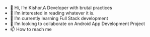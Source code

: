 - 👋 Hi, I’m Kishor,A Developer with brutal practices
- 👀 I’m interested in reading whatever it is.
- 🌱 I’m currently learning Full Stack development
- 💞️ I’m looking to collaborate on Android App Development Project
- 📫 How to reach me 

<!---
kishorkankworld/kishorkankworld is a ✨ special ✨ repository because its `README.md` (this file) appears on your GitHub profile.
You can click the Preview link to take a look at your changes.
--->
